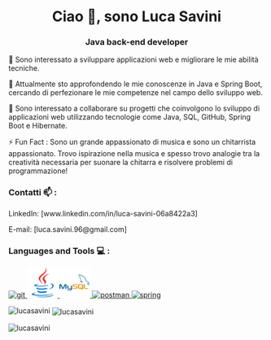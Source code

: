 
<h1 align="center">Ciao 👋, sono Luca Savini</h1>
<h3 align="center">Java back-end developer </h3>


👀 Sono interessato a sviluppare applicazioni web e migliorare le mie abilità tecniche.

🌱 Attualmente sto approfondendo le mie conoscenze in Java e Spring Boot, cercando di perfezionare le mie competenze nel campo dello sviluppo web.

💞️ Sono interessato a collaborare su progetti che coinvolgono lo sviluppo di applicazioni web utilizzando tecnologie come Java, SQL, GitHub, Spring Boot e Hibernate.

⚡ Fun Fact : Sono un grande appassionato di musica e sono un chitarrista appassionato. Trovo ispirazione nella musica e spesso trovo analogie tra la creatività necessaria per suonare la chitarra e risolvere problemi di programmazione!

<h3 align="left">Contatti 📫 :</h3>
<p align="left">LinkedIn: [www.linkedin.com/in/luca-savini-06a8422a3]</p>
<p align="left">E-mail: [luca.savini.96@gmail.com]</p>


<h3 align="left">Languages and Tools 💻 :</h3>
<p align="left"> <a href="https://git-scm.com/" target="_blank" rel="noreferrer"> <img src="https://www.vectorlogo.zone/logos/git-scm/git-scm-icon.svg" alt="git" width="60" height="60"/> </a> <a href="https://www.java.com" target="_blank" rel="noreferrer"> <img src="https://raw.githubusercontent.com/devicons/devicon/master/icons/java/java-original.svg" alt="java" width="60" height="60"/> </a> <a href="https://www.mysql.com/" target="_blank" rel="noreferrer"> <img src="https://raw.githubusercontent.com/devicons/devicon/master/icons/mysql/mysql-original-wordmark.svg" alt="mysql" width="60" height="60"/> </a> <a href="https://postman.com" target="_blank" rel="noreferrer"> <img src="https://www.vectorlogo.zone/logos/getpostman/getpostman-icon.svg" alt="postman" width="60" height="60"/> </a> <a href="https://spring.io/" target="_blank" rel="noreferrer"> <img src="https://www.vectorlogo.zone/logos/springio/springio-icon.svg" alt="spring" width="60" height="60"/> </a> </p>



<p><img align="left" src="https://github-readme-stats.vercel.app/api/top-langs?username=lucasavini&show_icons=true&theme=merko&bg_color=0033FF0&locale=en&layout=compact" alt="lucasavini" /></p>

<p>&nbsp;<img align="center" src="https://github-readme-stats.vercel.app/api?username=lucasavini&show_icons=true&theme=merko&bg_color=0033FF0&locale=en" alt="lucasavini" /></p>

<p><img align="center" src="https://github-readme-streak-stats.herokuapp.com/?user=lucasavini&theme=dark" alt="lucasavini" /></p>
